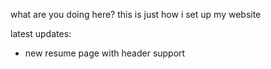 what are you doing here? this is just how i set up my website

latest updates:
- new resume page with header support